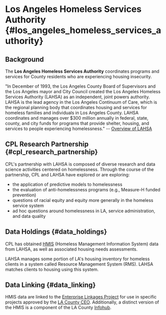 # Los Angeles Homeless Services Authority {#los_angeles_homeless_services_authority}

## Background

The **Los Angeles Homeless Services Authority** coordinates programs and
services for County residents who are experiencing housing insecurity.

\"In December of 1993, the Los Angeles County Board of Supervisors and
the Los Angeles mayor and City Council created the Los Angeles Homeless
Services Authority (LAHSA) as an independent, joint powers authority.
LAHSA is the lead agency in the Los Angeles Continuum of Care, which is
the regional planning body that coordinates housing and services for
homeless families and individuals in Los Angeles County. LAHSA
coordinates and manages over \$300 million annually in federal, state,
county, and city funds for programs that provide shelter, housing, and
services to people experiencing homelessness.\" \-- [Overview of
LAHSA](https://www.lahsa.org/about)

## CPL Research Partnership {#cpl_research_partnership}

CPL\'s partnership with LAHSA is composed of diverse research and data
science activities centered on homelessness. Through the course of the
partnership, CPL and LAHSA have explored or are exploring:

-   the application of predictive models to homelessness
-   the evaluation of anti-homelessness programs (e.g., Measure-H funded
    prevention)
-   questions of racial equity and equity more generally in the homeless
    service system
-   ad hoc questions around homelessness in LA, service administration,
    and data quality

## Data Holdings {#data_holdings}

CPL has obtained [HMIS](/HMIS "wikilink") (Homeless Management
Information System) data from LAHSA, as well as associated housing needs
assessments.

LAHSA manages some portion of LA\'s housing inventory for homeless
clients in a system called Resource Management System (RMS). LAHSA
matches clients to housing using this system.

## Data Linking {#data_linking}

HMIS data are linked to the [Enterprise Linkages
Project](/ELP "wikilink") for use in specific projects approved by the
[LA County CEO](/LA_County_CEO "wikilink"). Additionally, a distinct
version of the HMIS is a component of the LA County
[Infohub](/LA_County_CEO#Infohub "wikilink").